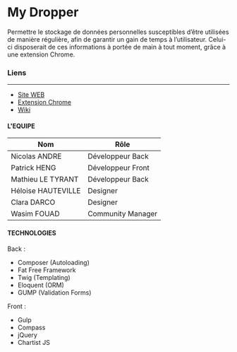 My Dropper
==========

Permettre le stockage de données personnelles susceptibles d’être utilisées de manière régulière, afin de garantir un gain de temps à l’utilisateur. Celui-ci disposerait de ces informations à portée de main à tout moment, grâce à une extension Chrome. 


### Liens
--------------------
* [Site WEB](http://mydropper.mathieuletyrant.com)
* [Extension Chrome](https://chrome.google.com/webstore/detail/my-dropper/abchmallljbphbkjchahcogmjglkloao/related)
* [Wiki](https://github.com/ecolehetic/PHP14/wiki/Configuration)

#### L'EQUIPE
| Nom  |  Rôle|
| ------------- | ------------- |
| Nicolas ANDRE  | Développeur Back |
| Patrick HENG  | Développeur Front |
| Mathieu LE TYRANT  | Développeur Back |
| Héloise HAUTEVILLE  | Designer  |
| Clara DARCO  | Designer  |
| Wasim FOUAD  | Community Manager  |

#### TECHNOLOGIES
Back :
* Composer (Autoloading)
* Fat Free Framework
* Twig (Templating)
* Eloquent (ORM)
* GUMP (Validation Forms)

Front :
* Gulp
* Compass
* jQuery
* Chartist JS
